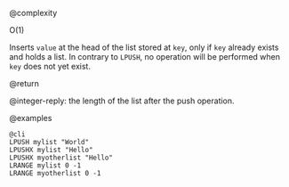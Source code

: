 @complexity

O(1)


Inserts `value` at the head of the list stored at `key`, only if `key`
already exists and holds a list. In contrary to `LPUSH`, no operation will
be performed when `key` does not yet exist.

@return

@integer-reply: the length of the list after the push operation.

@examples

    @cli
    LPUSH mylist "World"
    LPUSHX mylist "Hello"
    LPUSHX myotherlist "Hello"
    LRANGE mylist 0 -1
    LRANGE myotherlist 0 -1


